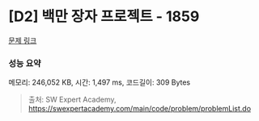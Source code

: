 # [D2] 백만 장자 프로젝트 - 1859 

[문제 링크](https://swexpertacademy.com/main/code/problem/problemDetail.do?contestProbId=AV5LrsUaDxcDFAXc) 

### 성능 요약

메모리: 246,052 KB, 시간: 1,497 ms, 코드길이: 309 Bytes



> 출처: SW Expert Academy, https://swexpertacademy.com/main/code/problem/problemList.do